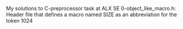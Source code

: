 My solutions to C-preprocessor task at ALX SE
0-object_like_macro.h: Header file that defines a macro named SIZE as an abbreviation for the token 1024
